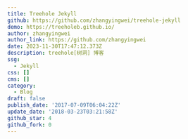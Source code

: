 ```yaml
---
title: Treehole Jekyll
github: https://github.com/zhangyingwei/treehole-jekyll
demo: https://treeholeb.github.io/
author: zhangyingwei
author_link: https://github.com/zhangyingwei
date: 2023-11-30T17:47:12.373Z
description: treehole[树洞] 博客
ssg:
  - Jekyll
css: []
cms: []
category:
  - Blog
draft: false
publish_date: '2017-07-09T06:04:22Z'
update_date: '2018-03-23T03:21:58Z'
github_star: 4
github_fork: 0
---
```

